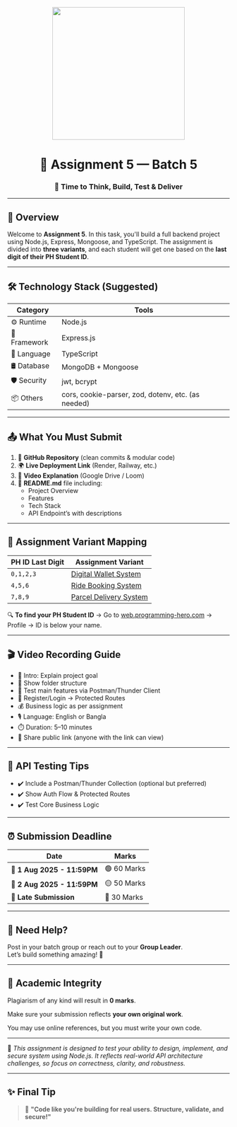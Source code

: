 <p align="center">
  <img src="https://t4.ftcdn.net/jpg/03/06/88/29/360_F_306882952_XYkVbLIWubBrEyg5vvjcKisffe8CsuZG.jpg" width="300"/>
</p>

<h1 align="center">📝 Assignment 5 — Batch 5</h1>
<h3 align="center">🚀 Time to Think, Build, Test & Deliver</h3>

---

## 📌 Overview

Welcome to **Assignment 5**. In this task, you'll build a full backend project using Node.js, Express, Mongoose, and TypeScript. The assignment is divided into **three variants**, and each student will get one based on the **last digit of their PH Student ID**.

---

## 🛠️ Technology Stack (Suggested)

| Category     | Tools                                              |
| ------------ | -------------------------------------------------- |
| ⚙️ Runtime   | Node.js                                            |
| 🔧 Framework | Express.js                                         |
| 🧠 Language  | TypeScript                                         |
| 🛢️ Database  | MongoDB + Mongoose                                 |
| 🛡️ Security  | jwt, bcrypt                                        |
| 📦 Others    | cors, cookie-parser, zod, dotenv, etc. (as needed) |

---

## 📤 What You Must Submit

1. 🔗 **GitHub Repository** (clean commits & modular code)
2. 🌍 **Live Deployment Link** (Render, Railway, etc.)
3. 🎥 **Video Explanation** (Google Drive / Loom)
4. 📄 **README.md** file including:
   - Project Overview
   - Features
   - Tech Stack
   - API Endpoint’s with descriptions

---

## 🔢 Assignment Variant Mapping

| PH ID Last Digit | Assignment Variant                                             |
| ---------------- | -------------------------------------------------------------- |
| `0,1,2,3`        | [Digital Wallet System](./1.%20Digital%20Wallet%20System.md)   |
| `4,5,6`          | [Ride Booking System](./2.%20Ride%20Booking%20System.md)       |
| `7,8,9`          | [Parcel Delivery System](./3.%20Parcel%20Delivery%20System.md) |

🔍 **To find your PH Student ID** → Go to [web.programming-hero.com](https://web.programming-hero.com) → Profile → ID is below your name.

---

## 🎬 Video Recording Guide

- 🧭 Intro: Explain project goal
- 📁 Show folder structure
- 🧪 Test main features via Postman/Thunder Client
- 👥 Register/Login → Protected Routes
- 💰 Business logic as per assignment
- 🎙️ Language: English or Bangla
- ⏱️ Duration: 5–10 minutes
- 🔗 Share public link (anyone with the link can view)

---

## 🧪 API Testing Tips

- ✔️ Include a Postman/Thunder Collection (optional but preferred)
- ✔️ Show Auth Flow & Protected Routes
- ✔️ Test Core Business Logic

---

## ⏰ Submission Deadline

| Date                        | Marks       |
| --------------------------- | ----------- |
| 📅 **1 Aug 2025 - 11:59PM** | 🟢 60 Marks |
| 📅 **2 Aug 2025 - 11:59PM** | 🟡 50 Marks |
| 📅 **Late Submission**      | 🔴 30 Marks |

---

## 💬 Need Help?

Post in your batch group or reach out to your **Group Leader**.  
Let’s build something amazing! 💪

---

## **🚫 Academic Integrity**

Plagiarism of any kind will result in **0 marks**.

Make sure your submission reflects **your own original work**.

You may use online references, but you must write your own code.

---

📌 _This assignment is designed to test your ability to design, implement, and secure system using Node.js. It reflects real-world API architecture challenges, so focus on correctness, clarity, and robustness._

---

## ✨ Final Tip

> 🔧 **"Code like you're building for real users. Structure, validate, and secure!"**
